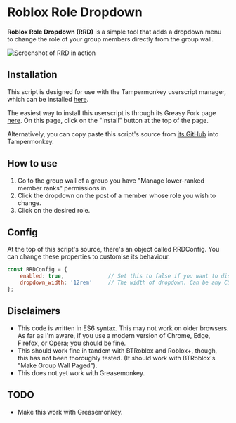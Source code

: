 # Roblox Role Dropdown
**Roblox Role Dropdown (RRD)** is a simple tool that adds a dropdown menu to change the role of your group members directly from the group wall.

![Screenshot of RRD in action](https://i.imgur.com/z1e7kPZ.png)

## Installation
This script is designed for use with the Tampermonkey userscript manager, which can be installed [here](https://www.tampermonkey.net/).

The easiest way to install this userscript is through its Greasy Fork page [here](https://greasyfork.org/en/scripts/427430). On this page, click on the "Install" button at the top of the page.

Alternatively, you can copy paste this script's source from [its GitHub](https://github.com/HotDog640/roblox-role-dropdown) into Tampermonkey.

## How to use
1. Go to the group wall of a group you have "Manage lower-ranked member ranks" permissions in.
2. Click the dropdown on the post of a member whose role you wish to change.
3. Click on the desired role.

## Config
At the top of this script's source, there's an object called RRDConfig. You can change these properties to customise its behaviour.
```js
const RRDConfig = {
    enabled: true,              // Set this to false if you want to disable RRD.
    dropdown_width: '12rem'     // The width of dropdown. Can be any CSS length.
};
```

## Disclaimers
- This code is written in ES6 syntax. This may not work on older browsers. As far as I'm aware, if you use a modern version of Chrome, Edge, Firefox, or Opera; you should be fine.
- This should work fine in tandem with BTRoblox and Roblox+, though, this has not been thoroughly tested. (It should work with BTRoblox's "Make Group Wall Paged").
- This does not yet work with Greasemonkey.

## TODO
- Make this work with Greasemonkey.
